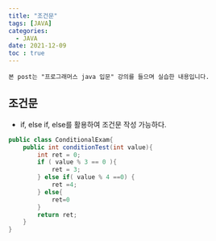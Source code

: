 ```yaml
---
title: "조건문"
tags: [JAVA]
categories:
  - JAVA
date: 2021-12-09
toc : true
---
```

`본 post는 "프로그래머스 java 입문" 강의를 들으며 실습한 내용입니다.`

## 조건문
- if, else if, else를 활용하여 조건문 작성 가능하다.

```java
public class ConditionalExam{
    public int conditionTest(int value){
        int ret = 0;
        if ( value % 3 == 0 ){
            ret = 3;
        } else if( value % 4 ==0) {
            ret =4;
        } else{
            ret=0
        }
        return ret;
    }
}
```
